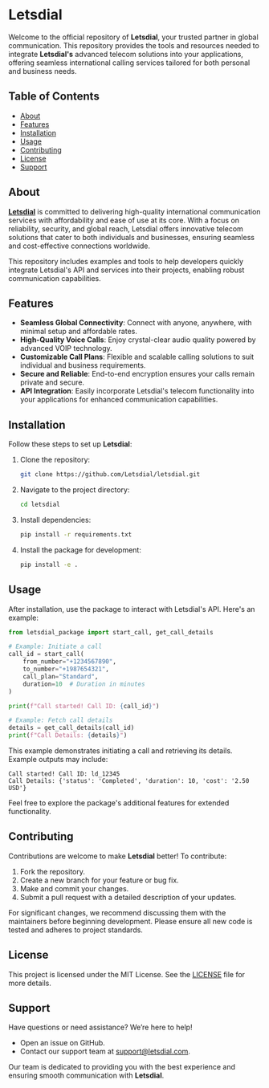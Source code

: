 # Letsdial

Welcome to the official repository of **Letsdial**, your trusted partner in global communication. This repository provides the tools and resources needed to integrate **Letsdial's** advanced telecom solutions into your applications, offering seamless international calling services tailored for both personal and business needs.

## Table of Contents

- [About](#about)
- [Features](#features)
- [Installation](#installation)
- [Usage](#usage)
- [Contributing](#contributing)
- [License](#license)
- [Support](#support)

## About

**[Letsdial](https://www.letsdial.com/)** is committed to delivering high-quality international communication services with affordability and ease of use at its core. With a focus on reliability, security, and global reach, Letsdial offers innovative telecom solutions that cater to both individuals and businesses, ensuring seamless and cost-effective connections worldwide.

This repository includes examples and tools to help developers quickly integrate Letsdial's API and services into their projects, enabling robust communication capabilities.

## Features

- **Seamless Global Connectivity**: Connect with anyone, anywhere, with minimal setup and affordable rates.
- **High-Quality Voice Calls**: Enjoy crystal-clear audio quality powered by advanced VOIP technology.
- **Customizable Call Plans**: Flexible and scalable calling solutions to suit individual and business requirements.
- **Secure and Reliable**: End-to-end encryption ensures your calls remain private and secure.
- **API Integration**: Easily incorporate Letsdial's telecom functionality into your applications for enhanced communication capabilities.

## Installation

Follow these steps to set up **Letsdial**:

1. Clone the repository:

    ```bash
    git clone https://github.com/Letsdial/letsdial.git
    ```

2. Navigate to the project directory:

    ```bash
    cd letsdial
    ```

3. Install dependencies:

    ```bash
    pip install -r requirements.txt
    ```

4. Install the package for development:

    ```bash
    pip install -e .
    ```

## Usage

After installation, use the package to interact with Letsdial's API. Here's an example:

```python
from letsdial_package import start_call, get_call_details

# Example: Initiate a call
call_id = start_call(
    from_number="+1234567890",
    to_number="+1987654321",
    call_plan="Standard",
    duration=10  # Duration in minutes
)

print(f"Call started! Call ID: {call_id}")

# Example: Fetch call details
details = get_call_details(call_id)
print(f"Call Details: {details}")
```

This example demonstrates initiating a call and retrieving its details. Example outputs may include:

```
Call started! Call ID: ld_12345
Call Details: {'status': 'Completed', 'duration': 10, 'cost': '2.50 USD'}
```

Feel free to explore the package's additional features for extended functionality.

## Contributing

Contributions are welcome to make **Letsdial** better! To contribute:

1. Fork the repository.
2. Create a new branch for your feature or bug fix.
3. Make and commit your changes.
4. Submit a pull request with a detailed description of your updates.

For significant changes, we recommend discussing them with the maintainers before beginning development. Please ensure all new code is tested and adheres to project standards.

## License

This project is licensed under the MIT License. See the [LICENSE](LICENSE) file for more details.

## Support

Have questions or need assistance? We’re here to help!

- Open an issue on GitHub.
- Contact our support team at [support@letsdial.com](mailto:support@letsdial.com).

Our team is dedicated to providing you with the best experience and ensuring smooth communication with **Letsdial**.
